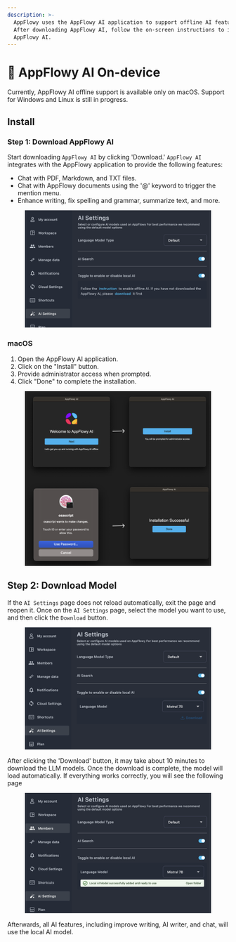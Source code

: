 ```yaml
---
description: >-
  AppFlowy uses the AppFlowy AI application to support offline AI features.
  After downloading AppFlowy AI, follow the on-screen instructions to install
  AppFlowy AI.
---
```


# 🌈 AppFlowy AI On-device

Currently, AppFlowy AI offline support is available only on macOS. Support for Windows and Linux is still in progress.

## Install

### Step 1: Download AppFlowy AI

Start downloading `AppFlowy AI` by clicking 'Download.' `AppFlowy AI` integrates with the AppFlowy application to provide the following features:

* Chat with PDF, Markdown, and TXT files.
* Chat with AppFlowy documents using the '@' keyword to trigger the mention menu.
* Enhance writing, fix spelling and grammar, summarize text, and more.



<figure><img src="../../.gitbook/assets/image (64).png" alt=""><figcaption></figcaption></figure>

### macOS

1. Open the AppFlowy AI application.
2. Click on the "Install" button.
3. Provide administrator access when prompted.
4. Click "Done" to complete the installation.

&#x20;&#x20;

<figure><img src="../../.gitbook/assets/image (7).png" alt=""><figcaption></figcaption></figure>



## Step 2: Download Model

If the `AI Settings` page does not reload automatically, exit the page and reopen it. Once on the `AI Settings` page, select the model you want to use, and then click the `Download` button.

<figure><img src="../../.gitbook/assets/image (68).png" alt=""><figcaption></figcaption></figure>

After clicking the 'Download' button, it may take about 10 minutes to download the LLM models. Once the download is complete, the model will load automatically. If everything works correctly, you will see the following page

<figure><img src="../../.gitbook/assets/image (67).png" alt=""><figcaption></figcaption></figure>

Afterwards, all AI features, including improve writing, AI writer, and chat, will use the local AI model.





